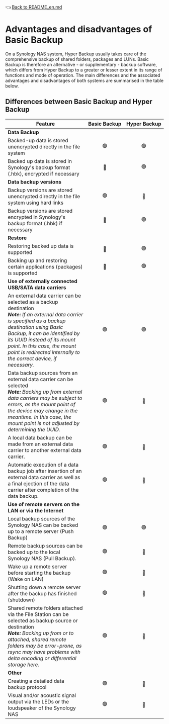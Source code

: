 👈 [Back to README_en.md](README_en.md)

# Advantages and disadvantages of Basic Backup
On a Synology NAS system, Hyper Backup usually takes care of the comprehensive backup of shared folders, packages and LUNs. Basic Backup is therefore an alternative - or supplementary - backup software, which differs from Hyper Backup to a greater or lesser extent in its range of functions and mode of operation. The main differences and the associated advantages and disadvantages of both systems are summarised in the table below.  

## Differences between Basic Backup and Hyper Backup

| Feature | Basic&nbsp;Backup | Hyper&nbsp;Backup |
| --- | :---: | :---: |
| **Data Backup** |
| Backed-up data is stored unencrypted directly in the file system | 🟢 | 🟢 |
| Backed up data is stored in Synology's backup format (.hbk), encrypted if necessary | 🔴 | 🟢 |
| **Data backup versions** |
| Backup versions are stored unencrypted directly in the file system using hard links | 🟢 | 🔴 |
| Backup versions are stored encrypted in Synology's backup format (.hbk) if necessary | 🔴 | 🟢 |
| **Restore** |
| Restoring backed up data is supported	| 🔴 | 🟢 |
| Backing up and restoring certain applications (packages) is supported	 | 🔴 | 🟢 |
| **Use of externally connected USB/SATA data carriers** |
| An external data carrier can be selected as a backup destination<br />***Note:** If an external data carrier is specified as a backup destination using Basic Backup, it can be identified by its UUID instead of its mount point. In this case, the mount point is redirected internally to the correct device, if necessary.* | 🟢 | 🟢 |
| Data backup sources from an external data carrier can be selected<br />***Note:** Backing up from external data carriers may be subject to errors, as the mount point of the device may change in the meantime. In this case, the mount point is not adjusted by determining the UUID.* | 🟢 | 🔴 |
| A local data backup can be made from an external data carrier to another external data carrier. | 🟢 | 🔴 |
| Automatic execution of a data backup job after insertion of an external data carrier as well as a final ejection of the data carrier after completion of the data backup. | 🟢 | 🔴 |
| **Use of remote servers on the LAN or via the Internet** |
| Local backup sources of the Synology NAS can be backed up to a remote server (Push Backup) | 🟢 | 🟢 |
| Remote backup sources can be backed up to the local Synology NAS (Pull Backup). | 🟢 | 🔴 |
| Wake up a remote server before starting the backup (Wake on LAN) | 🟢 | 🔴 |
| Shutting down a remote server after the backup has finished (shutdown) | 🟢 | 🔴 |
| Shared remote folders attached via the File Station can be selected as backup source or destination<br />***Note:** Backing up from or to attached, shared remote folders may be error-prone, as rsync may have problems with delta encoding or differential storage here.*| 🟢 | 🔴 |
| **Other** |
| Creating a detailed data backup protocol | 🟢 | 🔴 |
| Visual and/or acoustic signal output via the LEDs or the loudspeaker of the Synology NAS | 🟢 | 🔴 |
